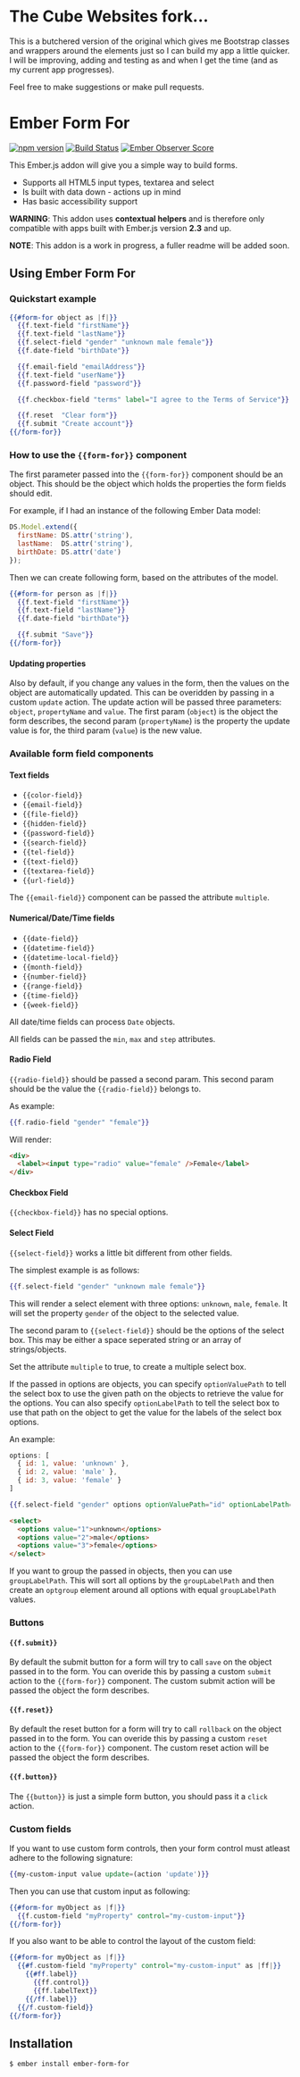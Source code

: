 # The Cube Websites fork...

This is a butchered version of the original which gives me Bootstrap classes and wrappers around the elements just so I can build my app a
little quicker.  I will be improving, adding and testing as and when I get the time (and as my current app progresses).

Feel free to make suggestions or make pull requests.

# Ember Form For

[![npm version](https://badge.fury.io/js/ember-form-for.svg)](http://badge.fury.io/js/ember-form-for)
[![Build Status](https://travis-ci.org/martndemus/ember-form-for.svg?branch=master)](https://travis-ci.org/martndemus/ember-form-for)
[![Ember Observer Score](http://emberobserver.com/badges/ember-form-for.svg)](http://emberobserver.com/addons/ember-form-for)

This Ember.js addon will give you a simple way to build forms.
* Supports all HTML5 input types, textarea and select
* Is built with data down - actions up in mind
* Has basic accessibility support

__WARNING__: This addon uses __contextual helpers__ and is therefore only
compatible with apps built with Ember.js version __2.3__ and up.

__NOTE__: This addon is a work in progress, a fuller readme will be added soon.

## Using Ember Form For

### Quickstart example

```hbs
{{#form-for object as |f|}}
  {{f.text-field "firstName"}}
  {{f.text-field "lastName"}}
  {{f.select-field "gender" "unknown male female"}}
  {{f.date-field "birthDate"}}

  {{f.email-field "emailAddress"}}
  {{f.text-field "userName"}}
  {{f.password-field "password"}}

  {{f.checkbox-field "terms" label="I agree to the Terms of Service"}}

  {{f.reset  "Clear form"}}
  {{f.submit "Create account"}}
{{/form-for}}
```

### How to use the `{{form-for}}` component

The first parameter passed into the `{{form-for}}` component should be an
object. This should be the object which holds the properties the form fields
should edit.

For example, if I had an instance of the following Ember Data model:

```js
DS.Model.extend({
  firstName: DS.attr('string'),
  lastName:  DS.attr('string'),
  birthDate: DS.attr('date')
});
```

Then we can create following form, based on the attributes of the model.

```hbs
{{#form-for person as |f|}}
  {{f.text-field "firstName"}}
  {{f.text-field "lastName"}}
  {{f.date-field "birthDate"}}

  {{f.submit "Save"}}
{{/form-for}}
```

#### Updating properties

Also by default, if you change any values in the form, then the values on the
object are automatically updated. This can be overidden by passing in a custom
`update` action. The update action will be passed three parameters: `object`,
`propertyName` and `value`. The first param (`object`) is the object the form
describes, the second param (`propertyName`) is the property the update value is
for, the third param (`value`) is the new value.

### Available form field components

#### Text fields

* `{{color-field}}`
* `{{email-field}}`
* `{{file-field}}`
* `{{hidden-field}}`
* `{{password-field}}`
* `{{search-field}}`
* `{{tel-field}}`
* `{{text-field}}`
* `{{textarea-field}}`
* `{{url-field}}`

The `{{email-field}}` component can be passed the attribute `multiple`.

#### Numerical/Date/Time fields

* `{{date-field}}`
* `{{datetime-field}}`
* `{{datetime-local-field}}`
* `{{month-field}}`
* `{{number-field}}`
* `{{range-field}}`
* `{{time-field}}`
* `{{week-field}}`

All date/time fields can process `Date` objects.

All fields can be passed the `min`, `max` and `step` attributes.

#### Radio Field

`{{radio-field}}` should be passed a second param. This second param should be
the value the `{{radio-field}}` belongs to.

As example:

```hbs
{{f.radio-field "gender" "female"}}
```

Will render:

```html
<div>
  <label><input type="radio" value="female" />Female</label>
</div>
```

#### Checkbox Field

`{{checkbox-field}}` has no special options.

#### Select Field

`{{select-field}}` works a little bit different from other fields.

The simplest example is as follows:
```hbs
{{f.select-field "gender" "unknown male female"}}
```

This will render a select element with three options: `unknown`, `male`,
`female`. It will set the property `gender` of the object to the selected value.

The second param to `{{select-field}}` should be the options of the select box.
This may be either a space seperated string or an array of strings/objects.

Set the attribute `multiple` to true, to create a multiple select box.

If the passed in options are objects, you can specify `optionValuePath` to tell
the select box to use the given path on the objects to retrieve the value for
the options. You can also specify `optionLabelPath` to tell the select box to
use that path on the object to get the value for the labels of the select box
options.

An example:

```js
options: [
  { id: 1, value: 'unknown' },
  { id: 2, value: 'male' },
  { id: 3, value: 'female' }
]
```
```hbs
{{f.select-field "gender" options optionValuePath="id" optionLabelPath="value"}}
```
```html
<select>
  <options value="1">unknown</options>
  <options value="2">male</options>
  <options value="3">female</options>
</select>
```

If you want to group the passed in objects, then you can use `groupLabelPath`.
This will sort all options by the `groupLabelPath` and then create an `optgroup`
element around all options with equal `groupLabelPath` values.

### Buttons

#### `{{f.submit}}`

By default the submit button for a form will try to call `save` on the object
passed in to the form. You can overide this by passing a custom `submit` action
to the `{{form-for}}` component. The custom submit action will be passed the
object the form describes.

#### `{{f.reset}}`

By default the reset button for a form will try to call `rollback` on the object
passed in to the form. You can overide this by passing a custom `reset` action
to the `{{form-for}}` component. The custom reset action will be passed the
object the form describes.

#### `{{f.button}}`

The `{{button}}` is just a simple form button, you should pass it a `click` action.

### Custom fields

If you want to use custom form controls, then your form control must atleast
adhere to the following signature:

```hbs
{{my-custom-input value update=(action 'update')}}
```

Then you can use that custom input as following:

```hbs
{{#form-for myObject as |f|}}
  {{f.custom-field "myProperty" control="my-custom-input"}}
{{/form-for}}
```

If you also want to be able to control the layout of the custom field:

```hbs
{{#form-for myObject as |f|}}
  {{#f.custom-field "myProperty" control="my-custom-input" as |ff|}}
    {{#ff.label}}
      {{ff.control}}
      {{ff.labelText}}
    {{/ff.label}}
  {{/f.custom-field}}
{{/form-for}}
```

## Installation

```sh
$ ember install ember-form-for
```
